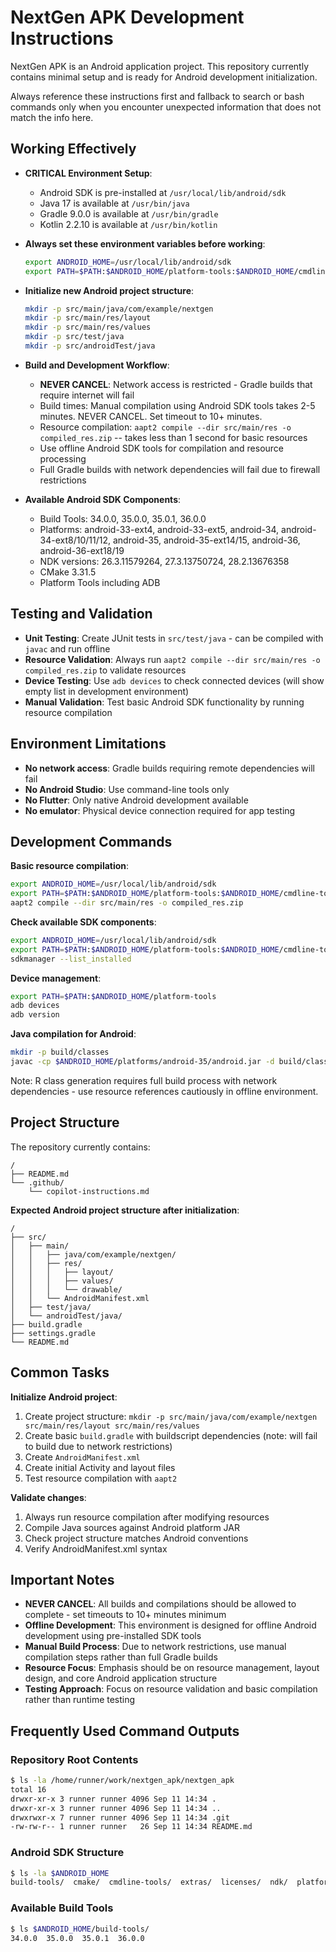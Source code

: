 # NextGen APK Development Instructions

NextGen APK is an Android application project. This repository currently contains minimal setup and is ready for Android development initialization.

Always reference these instructions first and fallback to search or bash commands only when you encounter unexpected information that does not match the info here.

## Working Effectively

- **CRITICAL Environment Setup**:
  - Android SDK is pre-installed at `/usr/local/lib/android/sdk`
  - Java 17 is available at `/usr/bin/java`
  - Gradle 9.0.0 is available at `/usr/bin/gradle`
  - Kotlin 2.2.10 is available at `/usr/bin/kotlin`

- **Always set these environment variables before working**:
  ```bash
  export ANDROID_HOME=/usr/local/lib/android/sdk
  export PATH=$PATH:$ANDROID_HOME/platform-tools:$ANDROID_HOME/cmdline-tools/latest/bin:$ANDROID_HOME/build-tools/35.0.0
  ```

- **Initialize new Android project structure**:
  ```bash
  mkdir -p src/main/java/com/example/nextgen
  mkdir -p src/main/res/layout
  mkdir -p src/main/res/values
  mkdir -p src/test/java
  mkdir -p src/androidTest/java
  ```

- **Build and Development Workflow**:
  - **NEVER CANCEL**: Network access is restricted - Gradle builds that require internet will fail
  - Build times: Manual compilation using Android SDK tools takes 2-5 minutes. NEVER CANCEL. Set timeout to 10+ minutes.
  - Resource compilation: `aapt2 compile --dir src/main/res -o compiled_res.zip` -- takes less than 1 second for basic resources
  - Use offline Android SDK tools for compilation and resource processing
  - Full Gradle builds with network dependencies will fail due to firewall restrictions

- **Available Android SDK Components**:
  - Build Tools: 34.0.0, 35.0.0, 35.0.1, 36.0.0
  - Platforms: android-33-ext4, android-33-ext5, android-34, android-34-ext8/10/11/12, android-35, android-35-ext14/15, android-36, android-36-ext18/19
  - NDK versions: 26.3.11579264, 27.3.13750724, 28.2.13676358
  - CMake 3.31.5
  - Platform Tools including ADB

## Testing and Validation

- **Unit Testing**: Create JUnit tests in `src/test/java` - can be compiled with `javac` and run offline
- **Resource Validation**: Always run `aapt2 compile --dir src/main/res -o compiled_res.zip` to validate resources
- **Device Testing**: Use `adb devices` to check connected devices (will show empty list in development environment)
- **Manual Validation**: Test basic Android SDK functionality by running resource compilation

## Environment Limitations

- **No network access**: Gradle builds requiring remote dependencies will fail
- **No Android Studio**: Use command-line tools only
- **No Flutter**: Only native Android development available
- **No emulator**: Physical device connection required for app testing

## Development Commands

**Basic resource compilation**:
```bash
export ANDROID_HOME=/usr/local/lib/android/sdk
export PATH=$PATH:$ANDROID_HOME/platform-tools:$ANDROID_HOME/cmdline-tools/latest/bin:$ANDROID_HOME/build-tools/35.0.0
aapt2 compile --dir src/main/res -o compiled_res.zip
```

**Check available SDK components**:
```bash
export ANDROID_HOME=/usr/local/lib/android/sdk
export PATH=$PATH:$ANDROID_HOME/platform-tools:$ANDROID_HOME/cmdline-tools/latest/bin
sdkmanager --list_installed
```

**Device management**:
```bash
export PATH=$PATH:$ANDROID_HOME/platform-tools
adb devices
adb version
```

**Java compilation for Android**:
```bash
mkdir -p build/classes
javac -cp $ANDROID_HOME/platforms/android-35/android.jar -d build/classes src/main/java/**/*.java
```
Note: R class generation requires full build process with network dependencies - use resource references cautiously in offline environment.

## Project Structure

The repository currently contains:
```
/
├── README.md
└── .github/
    └── copilot-instructions.md
```

**Expected Android project structure after initialization**:
```
/
├── src/
│   ├── main/
│   │   ├── java/com/example/nextgen/
│   │   ├── res/
│   │   │   ├── layout/
│   │   │   ├── values/
│   │   │   └── drawable/
│   │   └── AndroidManifest.xml
│   ├── test/java/
│   └── androidTest/java/
├── build.gradle
├── settings.gradle
└── README.md
```

## Common Tasks

**Initialize Android project**:
1. Create project structure: `mkdir -p src/main/java/com/example/nextgen src/main/res/layout src/main/res/values`
2. Create basic `build.gradle` with buildscript dependencies (note: will fail to build due to network restrictions)
3. Create `AndroidManifest.xml`
4. Create initial Activity and layout files
5. Test resource compilation with `aapt2`

**Validate changes**:
1. Always run resource compilation after modifying resources
2. Compile Java sources against Android platform JAR
3. Check project structure matches Android conventions
4. Verify AndroidManifest.xml syntax

## Important Notes

- **NEVER CANCEL**: All builds and compilations should be allowed to complete - set timeouts to 10+ minutes minimum
- **Offline Development**: This environment is designed for offline Android development using pre-installed SDK tools
- **Manual Build Process**: Due to network restrictions, use manual compilation steps rather than full Gradle builds
- **Resource Focus**: Emphasis should be on resource management, layout design, and core Android application structure
- **Testing Approach**: Focus on resource validation and basic compilation rather than runtime testing

## Frequently Used Command Outputs

### Repository Root Contents
```bash
$ ls -la /home/runner/work/nextgen_apk/nextgen_apk
total 16
drwxr-xr-x 3 runner runner 4096 Sep 11 14:34 .
drwxr-xr-x 3 runner runner 4096 Sep 11 14:34 ..
drwxrwxr-x 7 runner runner 4096 Sep 11 14:34 .git
-rw-rw-r-- 1 runner runner   26 Sep 11 14:34 README.md
```

### Android SDK Structure
```bash
$ ls -la $ANDROID_HOME
build-tools/  cmake/  cmdline-tools/  extras/  licenses/  ndk/  platform-tools/  platforms/
```

### Available Build Tools
```bash
$ ls $ANDROID_HOME/build-tools/
34.0.0  35.0.0  35.0.1  36.0.0
```